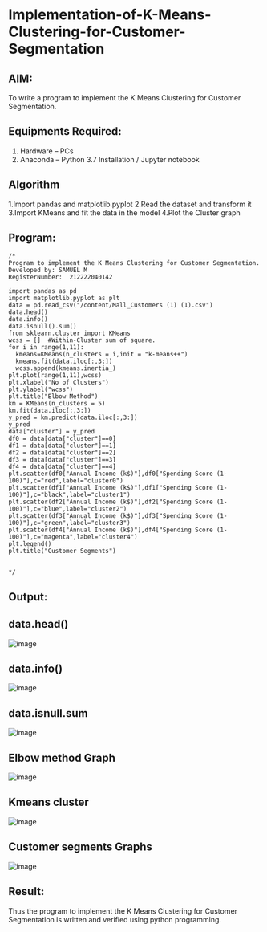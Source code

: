 # Implementation-of-K-Means-Clustering-for-Customer-Segmentation

## AIM:
To write a program to implement the K Means Clustering for Customer Segmentation.

## Equipments Required:
1. Hardware – PCs
2. Anaconda – Python 3.7 Installation / Jupyter notebook

## Algorithm
1.Import pandas and matplotlib.pyplot
2.Read the dataset and transform it
3.Import KMeans and fit the data in the model
4.Plot the Cluster graph

## Program:
```
/*
Program to implement the K Means Clustering for Customer Segmentation.
Developed by: SAMUEL M
RegisterNumber:  212222040142

import pandas as pd
import matplotlib.pyplot as plt
data = pd.read_csv("/content/Mall_Customers (1) (1).csv")
data.head()
data.info()
data.isnull().sum()
from sklearn.cluster import KMeans
wcss = []  #Within-Cluster sum of square. 
for i in range(1,11):
  kmeans=KMeans(n_clusters = i,init = "k-means++")
  kmeans.fit(data.iloc[:,3:])
  wcss.append(kmeans.inertia_)
plt.plot(range(1,11),wcss)
plt.xlabel("No of Clusters")
plt.ylabel("wcss")
plt.title("Elbow Method")
km = KMeans(n_clusters = 5)
km.fit(data.iloc[:,3:])
y_pred = km.predict(data.iloc[:,3:])
y_pred
data["cluster"] = y_pred
df0 = data[data["cluster"]==0]
df1 = data[data["cluster"]==1]
df2 = data[data["cluster"]==2]
df3 = data[data["cluster"]==3]
df4 = data[data["cluster"]==4]
plt.scatter(df0["Annual Income (k$)"],df0["Spending Score (1-100)"],c="red",label="cluster0")
plt.scatter(df1["Annual Income (k$)"],df1["Spending Score (1-100)"],c="black",label="cluster1")
plt.scatter(df2["Annual Income (k$)"],df2["Spending Score (1-100)"],c="blue",label="cluster2")
plt.scatter(df3["Annual Income (k$)"],df3["Spending Score (1-100)"],c="green",label="cluster3")
plt.scatter(df4["Annual Income (k$)"],df4["Spending Score (1-100)"],c="magenta",label="cluster4")
plt.legend()
plt.title("Customer Segments")


*/
```

## Output:
## data.head()
![image](https://github.com/Samuelmariappan/Implementation-of-K-Means-Clustering-for-Customer-Segmentation/assets/119393030/59901714-73e0-48e1-9854-4b76959abca0)

## data.info()
![image](https://github.com/Samuelmariappan/Implementation-of-K-Means-Clustering-for-Customer-Segmentation/assets/119393030/a2f116f1-7057-4d7e-bd91-c4a73866f277)
## data.isnull.sum
![image](https://github.com/Samuelmariappan/Implementation-of-K-Means-Clustering-for-Customer-Segmentation/assets/119393030/22768e51-9d3c-4432-ae8d-59ac86f29f16)
## Elbow method Graph
![image](https://github.com/Samuelmariappan/Implementation-of-K-Means-Clustering-for-Customer-Segmentation/assets/119393030/f58a3789-52af-4f02-982d-c5db15e6d1d1)
## Kmeans cluster
![image](https://github.com/Samuelmariappan/Implementation-of-K-Means-Clustering-for-Customer-Segmentation/assets/119393030/6e9d7e61-007c-4ab6-8f4d-fb21fe8cc3b0)
## Customer segments Graphs
![image](https://github.com/Samuelmariappan/Implementation-of-K-Means-Clustering-for-Customer-Segmentation/assets/119393030/fa9b9ca5-eb84-4148-a733-d83d24ccea71)


## Result:
Thus the program to implement the K Means Clustering for Customer Segmentation is written and verified using python programming.
